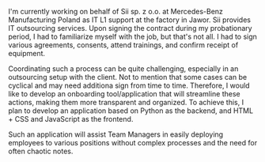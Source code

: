 I'm currently working on behalf of Sii sp. z o.o. at Mercedes-Benz Manufacturing Poland as IT L1 support at the factory in Jawor. Sii provides IT outsourcing services. Upon signing the contract during my probationary period, I had to familiarize myself with the job, but that's not all. I had to sign various agreements, consents, attend trainings, and confirm receipt of equipment.

Coordinating such a process can be quite challenging, especially in an outsourcing setup with the client. Not to mention that some cases can be cyclical and may need additiona sign from time to time. Therefore, I would like to develop an onboarding tool/application that will streamline these actions, making them more transparent and organized. To achieve this, I plan to develop an application based on Python as the backend, and HTML + CSS and JavaScript as the frontend.

Such an application will assist Team Managers in easily deploying employees to various positions without complex processes and the need for often chaotic notes.
